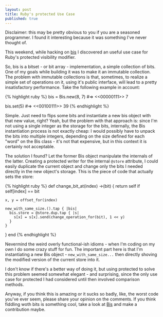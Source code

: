 ```yaml
---
layout: post
title: Ruby's protected Use Case
published: true
---
```


Disclaimer: this may be pretty obvious to you if you are a seasoned programmer.
I found it interesting because it was something I've never thought of.

This weekend, while hacking on [bis](//github.com/fuadsaud/bis) I discovered
an useful use case for Ruby's protected visibility modifier.

So, bis is a bitset - or bit array - implementation, a simple collection of
bits. One of my goals while building it was to make it an immutable collection.
The problem with immutable collections is that, sometimes, to realize a simple
set of operations on it, using it's public interface, will lead to a pretty
insatisfactory performance. Take the following example in account:

{% highlight ruby %}
bis = Bis.new(8, 7) #=> <<00000111>> 7

bis.set(5) #=> <<00100111>> 39
{% endhighlight %}

Simple. Just need to flips some bits and instantiate a new bis object with that
new value, right? Yeah, but the problem with that approach is: since I'm not
using a single integer as the storage for the bits, internally, the Bis
instantiation process is not exactly cheap: I would possibly have to unpack the
bits into multiple integers, depending on the size defined for each "word" on
the Bis class - it's not that expensive, but in this context it is certainly not
acceptable.

The solution I found? Let the former Bis object manipulate the internals of the
latter. Creating a protected writer for the internal `@store` attribute, I
could easily duplicate the current object and change only the bits I needed
directly in the new object's storage. This is the piece of code that actually
sets the store:

{% highlight ruby %}
def change_bit_at(index)
  ->(bit) {
    return self if self[index] == bit

    x, y = offset_for(index)

    new_with_same_size.().tap { |bis|
      bis.store = @store.dup.tap { |s|
        s[x] = s[x].send(change_operation_for(bit), 1 << y)
      }
    }
  }
end
{% endhighlight %}

Nevermind the weird overly functional-ish idioms - when I'm coding on my own I
do some crazy stuff for fun. The important part here is that I'm instantiating
a new Bis object - `new_with_same_size...` then directly shoving the
modified version of the current store into it.

I don't know if there's a better way of doing it, but using protected to
solve this problem seemed somewhat elegant - and surprising, since the only
use case for protected I had considered until then involved comparison methods.

Anyway, if you think this is amazing or it sucks so badly, like, the worst code
you've ever seem, please share your opinion on the comments. If you think
fiddling woth bits is something cool, take a look at
[Bis](//github.com/fuadsaud/bis) and make a contribution maybe.

